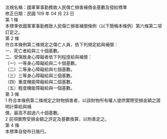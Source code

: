 法規名稱：國軍軍事勤務致人民傷亡損害補償金基數及發給標準  
修正日期：民國 109 年 04 月 23 日  
第 1 條  
本標準依國軍軍事勤務致人民傷亡損害補償條例（以下簡稱本條例）第六條第二項訂定之。  
第 2 條  
符合本條例第二條規定之傷亡人員，依下列規定給與補償：  
一、死亡者給與三十個基數。  
二、受傷致身心障礙者依下列程度給與補償：  
（一）一等身心障礙給與二十個基數。  
（二）二等身心障礙給與七個基數。  
（三）三等身心障礙給與三個基數。  
（四）重度機能障礙給與二個基數。  
（五）輕度機能障礙給與一個基數。  
第 3 條  
1 符合本條例第二條規定之財物損害者，以該財物所有權人提供實際受損金額之證明計算給與補  
償，最高不超過六十個基數。  
2 前項實際受損金額之評定及基數換算，以附表定之。  
第 4 條  
本標準自發布日施行。  


